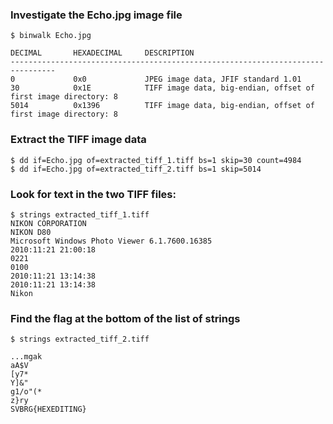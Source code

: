 ### Investigate the Echo.jpg image file

```
$ binwalk Echo.jpg

DECIMAL       HEXADECIMAL     DESCRIPTION
--------------------------------------------------------------------------------
0             0x0             JPEG image data, JFIF standard 1.01
30            0x1E            TIFF image data, big-endian, offset of first image directory: 8
5014          0x1396          TIFF image data, big-endian, offset of first image directory: 8
```

### Extract the TIFF image data

```
$ dd if=Echo.jpg of=extracted_tiff_1.tiff bs=1 skip=30 count=4984 
$ dd if=Echo.jpg of=extracted_tiff_2.tiff bs=1 skip=5014
```

### Look for text in the two TIFF files:

```
$ strings extracted_tiff_1.tiff                                   
NIKON CORPORATION
NIKON D80
Microsoft Windows Photo Viewer 6.1.7600.16385
2010:11:21 21:00:18
0221
0100
2010:11:21 13:14:38
2010:11:21 13:14:38
Nikon
```
                                                                                                    
### Find the flag at the bottom of the list of strings

```
$ strings extracted_tiff_2.tiff

...mgak
aA$V
[y7*
Y]&"
g1/o"(*
z}ry
SVBRG{HEXEDITING}
```
